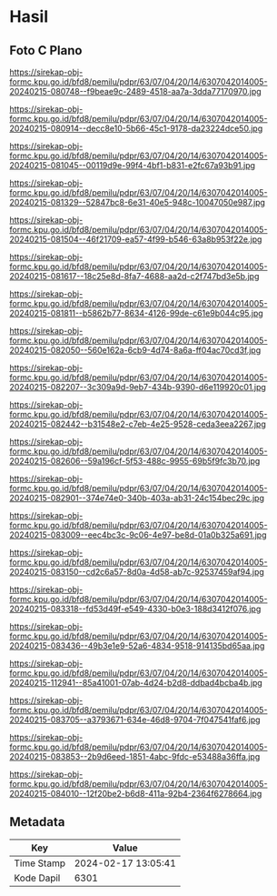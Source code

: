 # Hasil

## Foto C Plano

https://sirekap-obj-formc.kpu.go.id/bfd8/pemilu/pdpr/63/07/04/20/14/6307042014005-20240215-080748--f9beae9c-2489-4518-aa7a-3dda77170970.jpg

https://sirekap-obj-formc.kpu.go.id/bfd8/pemilu/pdpr/63/07/04/20/14/6307042014005-20240215-080914--decc8e10-5b66-45c1-9178-da23224dce50.jpg

https://sirekap-obj-formc.kpu.go.id/bfd8/pemilu/pdpr/63/07/04/20/14/6307042014005-20240215-081045--00119d9e-99f4-4bf1-b831-e2fc67a93b91.jpg

https://sirekap-obj-formc.kpu.go.id/bfd8/pemilu/pdpr/63/07/04/20/14/6307042014005-20240215-081329--52847bc8-6e31-40e5-948c-10047050e987.jpg

https://sirekap-obj-formc.kpu.go.id/bfd8/pemilu/pdpr/63/07/04/20/14/6307042014005-20240215-081504--46f21709-ea57-4f99-b546-63a8b953f22e.jpg

https://sirekap-obj-formc.kpu.go.id/bfd8/pemilu/pdpr/63/07/04/20/14/6307042014005-20240215-081617--18c25e8d-8fa7-4688-aa2d-c2f747bd3e5b.jpg

https://sirekap-obj-formc.kpu.go.id/bfd8/pemilu/pdpr/63/07/04/20/14/6307042014005-20240215-081811--b5862b77-8634-4126-99de-c61e9b044c95.jpg

https://sirekap-obj-formc.kpu.go.id/bfd8/pemilu/pdpr/63/07/04/20/14/6307042014005-20240215-082050--560e162a-6cb9-4d74-8a6a-ff04ac70cd3f.jpg

https://sirekap-obj-formc.kpu.go.id/bfd8/pemilu/pdpr/63/07/04/20/14/6307042014005-20240215-082207--3c309a9d-9eb7-434b-9390-d6e119920c01.jpg

https://sirekap-obj-formc.kpu.go.id/bfd8/pemilu/pdpr/63/07/04/20/14/6307042014005-20240215-082442--b31548e2-c7eb-4e25-9528-ceda3eea2267.jpg

https://sirekap-obj-formc.kpu.go.id/bfd8/pemilu/pdpr/63/07/04/20/14/6307042014005-20240215-082606--59a196cf-5f53-488c-9955-69b5f9fc3b70.jpg

https://sirekap-obj-formc.kpu.go.id/bfd8/pemilu/pdpr/63/07/04/20/14/6307042014005-20240215-082901--374e74e0-340b-403a-ab31-24c154bec29c.jpg

https://sirekap-obj-formc.kpu.go.id/bfd8/pemilu/pdpr/63/07/04/20/14/6307042014005-20240215-083009--eec4bc3c-9c06-4e97-be8d-01a0b325a691.jpg

https://sirekap-obj-formc.kpu.go.id/bfd8/pemilu/pdpr/63/07/04/20/14/6307042014005-20240215-083150--cd2c6a57-8d0a-4d58-ab7c-92537459af94.jpg

https://sirekap-obj-formc.kpu.go.id/bfd8/pemilu/pdpr/63/07/04/20/14/6307042014005-20240215-083318--fd53d49f-e549-4330-b0e3-188d3412f076.jpg

https://sirekap-obj-formc.kpu.go.id/bfd8/pemilu/pdpr/63/07/04/20/14/6307042014005-20240215-083436--49b3e1e9-52a6-4834-9518-914135bd65aa.jpg

https://sirekap-obj-formc.kpu.go.id/bfd8/pemilu/pdpr/63/07/04/20/14/6307042014005-20240215-112941--85a41001-07ab-4d24-b2d8-ddbad4bcba4b.jpg

https://sirekap-obj-formc.kpu.go.id/bfd8/pemilu/pdpr/63/07/04/20/14/6307042014005-20240215-083705--a3793671-634e-46d8-9704-7f047541faf6.jpg

https://sirekap-obj-formc.kpu.go.id/bfd8/pemilu/pdpr/63/07/04/20/14/6307042014005-20240215-083853--2b9d6eed-1851-4abc-9fdc-e53488a36ffa.jpg

https://sirekap-obj-formc.kpu.go.id/bfd8/pemilu/pdpr/63/07/04/20/14/6307042014005-20240215-084010--12f20be2-b6d8-411a-92b4-2364f6278664.jpg


## Metadata

| Key        | Value               |
| ---------- | ------------------- |
| Time Stamp | 2024-02-17 13:05:41 |
| Kode Dapil | 6301                |



